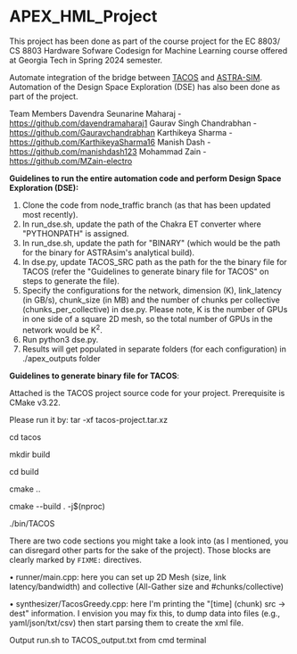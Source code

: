 # APEX_HML_Project 
This project has been done as part of the course project for the EC 8803/ CS 8803 Hardware Sofware Codesign for Machine Learning course offered at Georgia Tech in Spring 2024 semester.

Automate integration of the bridge between [TACOS](https://arxiv.org/abs/2304.05301) and [ASTRA-SIM](https://astra-sim.github.io/). Automation of the Design Space Exploration (DSE) has also been done as part of the project.

Team Members
Davendra Seunarine Maharaj - https://github.com/davendramaharaj1
Gaurav Singh Chandrabhan - https://github.com/Gauravchandrabhan
Karthikeya Sharma - https://github.com/KarthikeyaSharma16
Manish Dash - https://github.com/manishdash123
Mohammad Zain - https://github.com/MZain-electro

**Guidelines to run the entire automation code and perform Design Space Exploration (DSE):**

1) Clone the code from node_traffic branch (as that has been updated most recently).
2) In run_dse.sh, update the path of the Chakra ET converter where "PYTHONPATH" is assigned.  
3) In run_dse.sh, update the path for "BINARY" (which would be the path for the binary for ASTRAsim's analytical build).
4) In dse.py, update TACOS_SRC path as the path for the the binary file for TACOS (refer the "Guidelines to generate binary file for TACOS" on steps to generate the file).  
5) Specify the configurations for the network, dimension (K), link_latency (in GB/s), chunk_size (in MB) and the number of chunks per collective (chunks_per_collective) in dse.py. Please note, K is the number of GPUs in one side of a square 2D mesh, so the total number of GPUs in the network would be K<sup>2</sup>. 
6) Run python3 dse.py.
7) Results will get populated in separate folders (for each configuration) in ./apex_outputs folder


**Guidelines to generate binary file for TACOS**:

Attached is the TACOS project source code for your project. Prerequisite is CMake v3.22. 

Please run it by:
tar -xf tacos-project.tar.xz

cd tacos

mkdir build

cd build

cmake ..

cmake --build . -j$(nproc)

./bin/TACOS

There are two code sections you might take a look into (as I mentioned, you can disregard other parts for the sake of the project). Those blocks are clearly marked by `FIXME:` directives.



•	runner/main.cpp: here you can set up 2D Mesh (size, link latency/bandwidth) and collective (All-Gather size and #chunks/collective)

•	synthesizer/TacosGreedy.cpp: here I'm printing the "[time] (chunk) src -> dest" information. I envision you may fix this, to dump data into files (e.g., yaml/json/txt/csv) then start parsing them to create the xml file.


Output run.sh to TACOS_output.txt from cmd terminal
